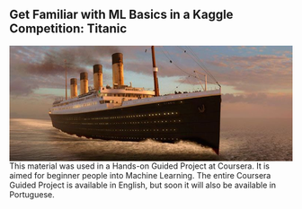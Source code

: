 ## Get Familiar with ML Basics in a Kaggle Competition: Titanic

<img src="images/titanic.jpeg" width="800" style="float:left"/>

This material was used in a Hands-on Guided Project at Coursera. It is aimed for beginner people into Machine Learning. 
The entire Coursera Guided Project is available in English, but soon it will also be available in Portuguese. 